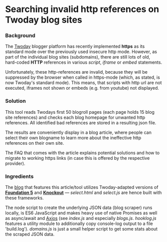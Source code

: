 # Searching invalid http references on Twoday blog sites
### Background
The [Twoday](https://twoday.net) blogger platform has recently implemented **https** as its standard mode over the previously used insecure http mode. However, as part of the individual blog sites (subdomains), there are still lots of old, hard-coded **HTTP** references in various *script*, *iframe* or *embed* statements.

Unfortunately, these http-references are invalid, because they will be suppressed by the browser when called in https-mode (which, as stated, is now Twoday's standard mode). This means, that scripts with http url are not executed, iframes not shown or embeds (e.g. from youtube) not displayed.

### Solution
This tool reads Twodays first 50 blogroll pages (each page holds 15 blog site references) and checks each blog homepage for unwanted http references. All identified bad references are stored in a resulting json file.

The results are conveniently display in a blog article, where people can select their own blogname to learn more about the ineffective http references on their own site.

The FAQ that comes with the article explains potential solutions and how to migrate to working https links (in case this is offered by the respective provider).

### Ingredients
The [blog](https://neonwilderness.twoday.net/) that features this article/tool utilizes Twoday-adapted versions of [**Foundation 5**](https://foundation.zurb.com/sites/docs/v/5.5.3/) and [**Knockout**](http://knockoutjs.com/) &mdash; *select.html* and *select.js* are hence built with these frameworks.

The node script to create the underlying JSON data (blog scraper) runs locally, is ES6 JavaScript and makes heavy use of native Promises as well as async/await and [Axios](https://github.com/axios/axios) (see *index.js* and especially *blogs.js*. *hooklog.js* features a utility module to additionally copy console-log output to a file 'build.log'). *domains.js* is just a small helper script to get some stats about the scraped JSON data.